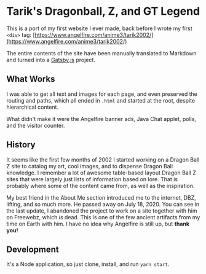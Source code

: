 # Tarik's Dragonball, Z, and GT Legend

This is a port of my first website I ever made, back before I wrote my first `<div>` tag: 
[https://www.angelfire.com/anime3/tarik2002/](https://www.angelfire.com/anime3/tarik2002/)

The entire contents of the site have been manually translated to Markdown and turned into a [Gatsby.js](https://www.gatsbyjs.com/) project.

## What Works

I was able to get all text and images for each page, and even preserved the routing and paths, which all ended in `.html` and started at the root, despite hierarchical content.

What didn't make it were the Angelfire banner ads, Java Chat applet, polls, and the visitor counter.

## History

It seems like the first few months of 2002 I started working on a Dragon Ball Z site to catalog my art, cool images, and to dispense Dragon Ball knowledge. I remember a lot of awesome table-based layout Dragon Ball Z sites that were largely just lists of information based on lore. That is probably where some of the content came from, as well as the inspiration.

My best friend in the About Me section introduced me to the internet, DBZ, lifting, and so much more. He passed away on July 18, 2020. You can see in the last update, I abandoned the project to work on a site together with him on Freewebz, which *is* dead. This is one of the few ancient artifacts from my time on Earth with him. I have no idea why Angelfire is still up, but **thank you!**

## Development

It's a Node application, so just clone, install, and run `yarn start`.
